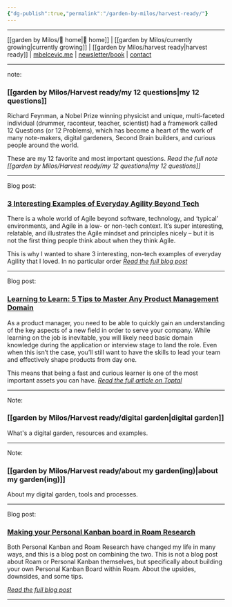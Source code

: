 ```yaml
---
{"dg-publish":true,"permalink":"/garden-by-milos/harvest-ready/"}
---
```



---
[[garden by Milos/🏡 home\|🏡 home]] | [[garden by Milos/currently growing\|currently growing]] | [[garden by Milos/harvest ready\|harvest ready]] | [mbelcevic.me](https://mbelcevic.me/) | [newsletter/book](https://mbelcevic.me/BuildYourWay.html) | [contact](https://mbelcevic.me/Contact.html)

---

note:
### [[garden by Milos/Harvest ready/my 12 questions\|my 12 questions]]

Richard Feynman, a Nobel Prize winning physicist and unique, multi-faceted individual (drummer, raconteur, teacher, scientist) had a framework called 12 Questions (or 12 Problems), which has become a heart of the work of many note-makers, digital gardeners, Second Brain builders, and curious people around the world. 

These are my 12 favorite and most important questions.
*Read the full note [[garden by Milos/Harvest ready/my 12 questions\|my 12 questions]]*

----

Blog post:
### [3 Interesting Examples of Everyday Agility Beyond Tech](https://blog.mbelcevic.me/everyday-agility-beyond-tech/)

There is a whole world of Agile beyond software, technology, and ‘typical’ environments, and Agile in a low- or non-tech context. It’s super interesting, relatable, and illustrates the Agile mindset and principles nicely – but it is not the first thing people think about when they think Agile.

This is why I wanted to share 3 interesting, non-tech examples of everyday Agility that I loved. In no particular order
*[Read the full blog post](https://blog.mbelcevic.me/everyday-agility-beyond-tech/)*

----

Blog post:
### [Learning to Learn: 5 Tips to Master Any Product Management Domain](https://www.toptal.com/product-managers/product-management/product-management-domain)

As a product manager, you need to be able to quickly gain an understanding of the key aspects of a new field in order to serve your company. While learning on the job is inevitable, you will likely need basic domain knowledge during the application or interview stage to land the role. Even when this isn’t the case, you’ll still want to have the skills to lead your team and effectively shape products from day one.

This means that being a fast and curious learner is one of the most important assets you can have.
_[Read the full article on Toptal](https://www.toptal.com/product-managers/product-management/product-management-domain)_

----

Note:
### [[garden by Milos/Harvest ready/digital garden\|digital garden]]

What's a digital garden, resources and examples.


----
Note:
### [[garden by Milos/Harvest ready/about my garden(ing)\|about my garden(ing)]]

About my digital garden, tools and processes.

----

Blog post:
### [Making your Personal Kanban board in Roam Research](https://blog.mbelcevic.me/making-personal-kanban-in-roam-research/)
Both Personal Kanban and Roam Research have changed my life in many ways, and this is a blog post on combining the two. This is not a blog post about Roam or Personal Kanban themselves, but specifically about building your own Personal Kanban Board within Roam. About the upsides, downsides, and some tips.

*[Read the full blog post](https://blog.mbelcevic.me/making-personal-kanban-in-roam-research/)*

----
